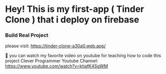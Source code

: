 # Hey! This is my first-app ( Tinder Clone ) that i deploy on firebase

### Build Real Project
please visit: https://tinder-clone-a30a0.web.app/

🚀 you can watch my favorite video on youtube for teaching how to code this project
Clever Programmer Youtube Channel: https://www.youtube.com/watch?v=ktjafK4SgWM
